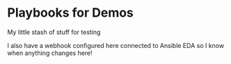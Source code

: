 # Playbooks for Demos
My little stash of stuff for testing

I also have a webhook configured here connected to Ansible EDA so I know when anything changes here!
